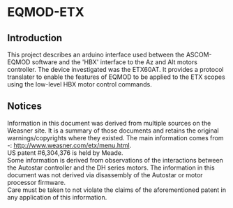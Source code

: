 # EQMOD-ETX
## Introduction
This project describes an arduino interface used between the ASCOM-EQMOD software and the 'HBX' interface to the Az and Alt motors controller. The device investigated was the ETX60AT. It provides a protocol translater to enable the features of EQMOD to be applied to the ETX scopes using the low-level HBX motor control commands.

## Notices
Information in this document was derived from multiple sources on the Weasner site. It is a summary of those documents and retains the original warnings/copyrights where they existed.
The main information comes from -:
http://www.weasner.com/etx/menu.html.  
US patent #6,304,376 is held by Meade.  
Some information is derived from observations of the interactions between the Autostar controller and the DH series motors. The information in this document was not derived via disassembly of the Autostar or motor processor firmware.  
Care must be taken to not violate the claims of the aforementioned patent in any application of this information.
 
